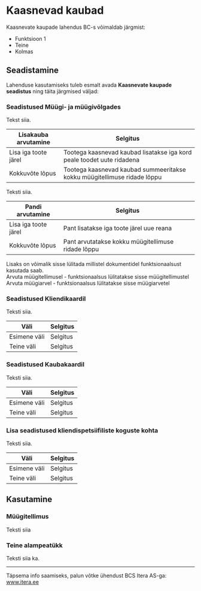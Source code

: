 # Kaasnevad kaubad
Kaasnevate kaupade lahendus BC-s võimaldab järgmist:

- Funktsioon 1
- Teine
- Kolmas

## Seadistamine
Lahenduse kasutamiseks tuleb esmalt avada **Kaasnevate kaupade seadistus** ning täita järgmised väljad:

### Seadistused Müügi- ja müügivõlgades

Tekst siia.

|Lisakauba arvutamine|Selgitus|
|---|---| 
| Lisa iga toote järel | Tootega kaasnevad kaubad lisatakse iga kord peale toodet uute ridadena |
| Kokkuvõte lõpus | Tootega kaasnevad kaubad summeeritakse kokku müügitellimuse ridade lõppu |

Teksti siia.   

|Pandi arvutamine|Selgitus|
|---|---| 
| Lisa iga toote järel | Pant lisatakse iga toote järel uue reana |
| Kokkuvõte lõpus | Pant arvutatakse kokku müügitellimuse ridade lõppu |

Lisaks on võimalik sisse lülitada millistel dokumentidel funktsionaalsust kasutada saab.<br>
Arvuta müügitellimusel - funktsionaalsus lülitatakse sisse müügitellimustel <br>
Arvuta müügiarvel - funktsionaalsus lülitatakse sisse müügiarvetel <br>

### Seadistused Kliendikaardil

Teksti siia.

|Väli|Selgitus|
|---|---| 
| Esimene väli | Selgitus |
| Teine väli | Selgitus |

### Seadistused Kaubakaardil

Teksti siia.

|Väli|Selgitus|
|---|---| 
| Esimene väli | Selgitus |
| Teine väli | Selgitus |

### Lisa seadistused kliendispetsiifiliste koguste kohta

Teksti siia.

|Väli|Selgitus|
|---|---| 
| Esimene väli | Selgitus |
| Teine väli | Selgitus |

## Kasutamine
### Müügitellimus

Teksti siia

### Teine alampeatükk

Teksti siia ka.

---

Täpsema info saamiseks, palun võtke ühendust BCS Itera AS-ga:
<a href="https://www.itera.ee/" target="_blank">www.itera.ee</a>
